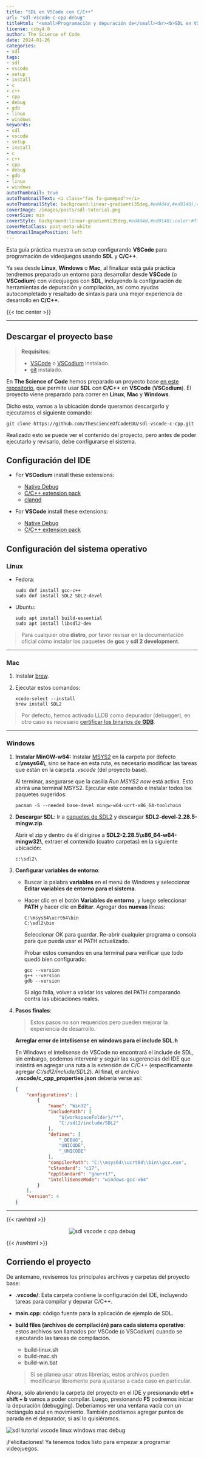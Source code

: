 ```yaml
---
title: "SDL en VSCode con C/C++"
url: "sdl-vscode-c-cpp-debug"
titleHtml: "<small>Programación y depuración de</small><br><b>SDL en VSCode con C/C++</b>"
license: ccby4.0
author: The Science of Code
date: 2024-01-26
categories:
- sdl
tags:
- sdl
- vscode
- setup
- install
- c
- c++
- cpp
- debug
- gdb
- linux
- windows
keywords:
- sdl
- vscode
- setup
- install
- c
- c++
- cpp
- debug
- gdb
- linux
- windows
autoThumbnail: true
autoThumbnailText: <i class="fas fa-gamepad"></i>
autoThumbnailStyle: background:linear-gradient(35deg,#ed4d4d,#ed9140);color:#fff;
coverImage: /images/posts/sdl-tutorial.png
coverSize: min
coverStyle: background:linear-gradient(35deg,#ed4d4d,#ed9140);color:#fff
coverMetaClass: post-meta-white
thumbnailImagePosition: left
---
```


Esta guía práctica muestra un *setup* configurando **VSCode** para programación de videojuegos usando **SDL** y **C/C++**.
<!--more-->

Ya sea desde **Linux**, **Windows** o **Mac**, al finalizar está guía práctica tendremos preparado un entorno para desarrollar desde **VSCode** (o **VSCodium**) con videojuegos con **SDL**, incluyendo la configuración de herramientas de depuración y compilación, así como ayudas autocompletado y resaltado de sintaxis para una mejor experiencia de desarrollo en **C/C++**. 

{{< toc center >}}

---

## Descargar el proyecto base

> **Requisitos**:
> * [VSCode](https://code.visualstudio.com/) o [VSCodium](https://vscodium.com/) instalado.
> * [git](https://git-scm.com/downloads) instalado.

En **The Science of Code** hemos preparado un proyecto base [en este repositorio](https://github.com/TheScienceOfCodeEDU/sdl-vscode-c-cpp), que permite usar **SDL** con **C/C++** en **VSCode** (**VSCodium**). El proyecto viene preparado para correr en **Linux**, **Mac** y **Windows**.

Dicho esto, vamos a la ubicación donde queramos descargarlo y ejecutamos el siguiente comando:

```
git clone https://github.com/TheScienceOfCodeEDU/sdl-vscode-c-cpp.git
```

Realizado esto se puede ver el contenido del proyecto, pero antes de poder ejecutarlo y revisarlo, debe configurarse el sistema.

## Configuración del IDE

* For **VSCodium** install these extensions:
    * [Native Debug](https://open-vsx.org/extension/webfreak/debug)
    * [C/C++ extension pack](https://open-vsx.org/extension/franneck94/vscode-c-cpp-dev-extension-pack)
    * [clangd](https://open-vsx.org/extension/llvm-vs-code-extensions/vscode-clangd)

* For **VSCode** install these extensions:
    * [Native Debug](https://marketplace.visualstudio.com/items?itemName=webfreak.debug)
    * [C/C++ extension pack](https://marketplace.visualstudio.com/items?itemName=ms-vscode.cpptools-extension-pack)

## Configuración del sistema operativo

### Linux

* Fedora:
  ```
  sudo dnf install gcc-c++
  sudo dnf install SDL2 SDL2-devel
  ```

* Ubuntu:
  ```
  sudo apt install build-essential
  sudo apt install libsdl2-dev
  ```

> Para cualquier otra **distro**, por favor revisar en la documentación oficial cómo instalar los paquetes de **gcc** y **sdl 2 development**.  

---

### Mac

1. Instalar [brew](https://brew.sh/).

2. Ejecutar estos comandos:

   ```
   xcode-select --install
   brew install SDL2
   ```
> Por defecto, hemos activado LLDB como depurador (debugger), en otro caso es necesario [certificar los binarios de **GDB**](https://stackoverflow.com/questions/66470788/how-to-set-gdb-as-debugger-for-the-c-c-extension-pf-vscode-on-macos).

---

### Windows

1. **Instalar MinGW-w64:** Instalar [MSYS2](https://www.msys2.org/) en la carpeta por defecto **c:\\msys64\\**, sino se hace en esta ruta, es necesario modificar las tareas que están en la carpeta *.vscode* (del proyecto base).

   Al terminar, asegurarse que la casilla *Run MSYS2 now* está activa. Esto abrirá una terminal MSYS2. Ejecutar este comando e instalar todos los paquetes sugeridos:

   ```
   pacman -S --needed base-devel mingw-w64-ucrt-x86_64-toolchain
   ```

2. **Descargar SDL**: Ir a [paquetes de SDL2](https://github.com/libsdl-org/SDL/releases/tag/release-2.28.5) y descargar **SDL2-devel-2.28.5-mingw.zip**.

   Abrir el zip y dentro de él dirigirse a **SDL2-2.28.5\\x86_64-w64-mingw32\\**, extraer el contenido (cuatro carpetas) en la siguiente ubicación:
   
   
   ```
   c:\sdl2\
   ```


3. **Configurar variables de entorno**:

   * Buscar la palabra **variables** en el menú de Windows y seleccionar **Editar variables de entorno para el sistema**.
   * Hacer clic en el botón **Variables de entorno**, y luego seleccionar **PATH** y hacer clic en **Editar**. Agregar dos **nuevas** líneas:

     ```
     C:\msys64\ucrt64\bin
     C:\sdl2\bin
     ```
   
     Seleccionar OK para guardar. Re-abrir cualquier programa o consola para que pueda usar el PATH actualizado.
   
     Probar estos comandos en una terminal para verificar que todo quedó bien configurado:
   
     ```
     gcc --version
     g++ --version
     gdb --version
     ```
   
     Si algo falla, volver a validar los valores del PATH comparando contra las ubicaciones reales.

4. **Pasos finales**: 

   > Estos pasos no son requeridos pero pueden mejorar la experiencia de desarrollo.

   **Arreglar error de intellisense en windows para el include SDL.h**

     En Windows el intelisense de VSCode no encontrará el include de SDL, sin embargo, podemos intervenir y seguir las sugerencias del IDE que insistirá en agregar una ruta a la extensión de C/C++ (específicamente agregar *C:/sdl2/include/SDL2*). Al final, el archivo **.vscode/c_cpp_properties.json** debería verse así:
     
     ```json
     {
         "configurations": [
             {
                 "name": "Win32",
                 "includePath": [
                     "${workspaceFolder}/**",
                     "C:/sdl2/include/SDL2"
                 ],
                 "defines": [
                     "_DEBUG",
                     "UNICODE",
                     "_UNICODE"
                 ],
                 "compilerPath": "C:\\msys64\\ucrt64\\bin\\gcc.exe",
                 "cStandard": "c17",
                 "cppStandard": "gnu++17",
                 "intelliSenseMode": "windows-gcc-x64"
             }
         ],
         "version": 4
     }
     ```

---

{{< rawhtml >}}
<p align="center">
 <img src="/images/posts/sdl_logo.png" alt="sdl vscode c cpp debug"/>
</p>
{{< /rawhtml >}}

## Corriendo el proyecto

De antemano, revisemos los principales archivos y carpetas del proyecto base:

* **.vscode/**: Esta carpeta contiene la configuración del IDE, incluyendo tareas para compilar y depurar C/C++.
* **main.cpp**: código fuente para la aplicación de ejemplo de SDL.
* **build files (archivos de compilación) para cada sistema operativo**: estos archivos son llamados por VSCode (o VSCodium) cuando se ejecutando las tareas de compilación.
  * build-linux.sh
  * build-mac.sh
  * build-win.bat    

  > Si se planea usar otras librerías, estos archivos pueden modificarse libremente para ajustarse a cada caso en particular.

Ahora, sólo abriendo la carpeta del proyecto en el IDE y presionando **ctrl + shift + b** vamos a poder compilar. Luego, presionando **F5** podremos iniciar la depuración (debugging). Deberíamos ver una ventana vacía con un rectángulo azul en movimiento. También podríamos agregar puntos de parada en el depurador, si así lo quisiéramos.

![sdl tutorial vscode linux windows mac debug](/images/posts/sdl_tutorial.png)

¡Felicitaciones! Ya tenemos todos listo para empezar a programar videojuegos.
